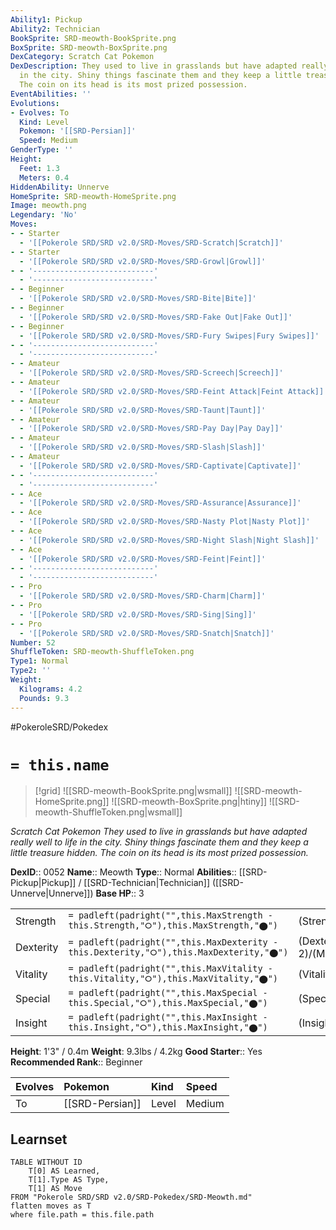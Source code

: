 ```yaml
---
Ability1: Pickup
Ability2: Technician
BookSprite: SRD-meowth-BookSprite.png
BoxSprite: SRD-meowth-BoxSprite.png
DexCategory: Scratch Cat Pokemon
DexDescription: They used to live in grasslands but have adapted really well to life
  in the city. Shiny things fascinate them and they keep a little treasure hidden.
  The coin on its head is its most prized possession.
EventAbilities: ''
Evolutions:
- Evolves: To
  Kind: Level
  Pokemon: '[[SRD-Persian]]'
  Speed: Medium
GenderType: ''
Height:
  Feet: 1.3
  Meters: 0.4
HiddenAbility: Unnerve
HomeSprite: SRD-meowth-HomeSprite.png
Image: meowth.png
Legendary: 'No'
Moves:
- - Starter
  - '[[Pokerole SRD/SRD v2.0/SRD-Moves/SRD-Scratch|Scratch]]'
- - Starter
  - '[[Pokerole SRD/SRD v2.0/SRD-Moves/SRD-Growl|Growl]]'
- - '---------------------------'
  - '---------------------------'
- - Beginner
  - '[[Pokerole SRD/SRD v2.0/SRD-Moves/SRD-Bite|Bite]]'
- - Beginner
  - '[[Pokerole SRD/SRD v2.0/SRD-Moves/SRD-Fake Out|Fake Out]]'
- - Beginner
  - '[[Pokerole SRD/SRD v2.0/SRD-Moves/SRD-Fury Swipes|Fury Swipes]]'
- - '---------------------------'
  - '---------------------------'
- - Amateur
  - '[[Pokerole SRD/SRD v2.0/SRD-Moves/SRD-Screech|Screech]]'
- - Amateur
  - '[[Pokerole SRD/SRD v2.0/SRD-Moves/SRD-Feint Attack|Feint Attack]]'
- - Amateur
  - '[[Pokerole SRD/SRD v2.0/SRD-Moves/SRD-Taunt|Taunt]]'
- - Amateur
  - '[[Pokerole SRD/SRD v2.0/SRD-Moves/SRD-Pay Day|Pay Day]]'
- - Amateur
  - '[[Pokerole SRD/SRD v2.0/SRD-Moves/SRD-Slash|Slash]]'
- - Amateur
  - '[[Pokerole SRD/SRD v2.0/SRD-Moves/SRD-Captivate|Captivate]]'
- - '---------------------------'
  - '---------------------------'
- - Ace
  - '[[Pokerole SRD/SRD v2.0/SRD-Moves/SRD-Assurance|Assurance]]'
- - Ace
  - '[[Pokerole SRD/SRD v2.0/SRD-Moves/SRD-Nasty Plot|Nasty Plot]]'
- - Ace
  - '[[Pokerole SRD/SRD v2.0/SRD-Moves/SRD-Night Slash|Night Slash]]'
- - Ace
  - '[[Pokerole SRD/SRD v2.0/SRD-Moves/SRD-Feint|Feint]]'
- - '---------------------------'
  - '---------------------------'
- - Pro
  - '[[Pokerole SRD/SRD v2.0/SRD-Moves/SRD-Charm|Charm]]'
- - Pro
  - '[[Pokerole SRD/SRD v2.0/SRD-Moves/SRD-Sing|Sing]]'
- - Pro
  - '[[Pokerole SRD/SRD v2.0/SRD-Moves/SRD-Snatch|Snatch]]'
Number: 52
ShuffleToken: SRD-meowth-ShuffleToken.png
Type1: Normal
Type2: ''
Weight:
  Kilograms: 4.2
  Pounds: 9.3
---
```


#PokeroleSRD/Pokedex

# `= this.name`

> [!grid]
> ![[SRD-meowth-BookSprite.png|wsmall]]
> ![[SRD-meowth-HomeSprite.png]]
> ![[SRD-meowth-BoxSprite.png|htiny]]
> ![[SRD-meowth-ShuffleToken.png|wsmall]]


*Scratch Cat Pokemon*
*They used to live in grasslands but have adapted really well to life in the city. Shiny things fascinate them and they keep a little treasure hidden. The coin on its head is its most prized possession.*

**DexID**:: 0052
**Name**:: Meowth
**Type**:: Normal
**Abilities**:: [[SRD-Pickup|Pickup]] / [[SRD-Technician|Technician]] ([[SRD-Unnerve|Unnerve]])
**Base HP**:: 3

|           |                                                                                        |                                          |
| --------- | -------------------------------------------------------------------------------------- | ---------------------------------------- |
| Strength  | `= padleft(padright("",this.MaxStrength - this.Strength,"⭘"),this.MaxStrength,"⬤")`    | (Strength::2)/(MaxStrength::4)   |
| Dexterity | `= padleft(padright("",this.MaxDexterity - this.Dexterity,"⭘"),this.MaxDexterity,"⬤")` | (Dexterity:: 2)/(MaxDexterity::5) |
| Vitality  | `= padleft(padright("",this.MaxVitality - this.Vitality,"⭘"),this.MaxVitality,"⬤")`    | (Vitality::1)/(MaxVitality::3)   |
| Special   | `= padleft(padright("",this.MaxSpecial - this.Special,"⭘"),this.MaxSpecial,"⬤")`       | (Special::1)/(MaxSpecial::3)     |
| Insight   | `= padleft(padright("",this.MaxInsight - this.Insight,"⭘"),this.MaxInsight,"⬤")`       | (Insight::1)/(MaxInsight::3)     |

**Height**: 1'3" / 0.4m
**Weight**: 9.3lbs / 4.2kg
**Good Starter**:: Yes
**Recommended Rank**:: Beginner

| Evolves   | Pokemon         | Kind   | Speed   |
|:----------|:----------------|:-------|:--------|
| To        | [[SRD-Persian]] | Level  | Medium  |

## Learnset

```dataview
TABLE WITHOUT ID
    T[0] AS Learned,
    T[1].Type AS Type,
    T[1] AS Move
FROM "Pokerole SRD/SRD v2.0/SRD-Pokedex/SRD-Meowth.md"
flatten moves as T
where file.path = this.file.path
```

